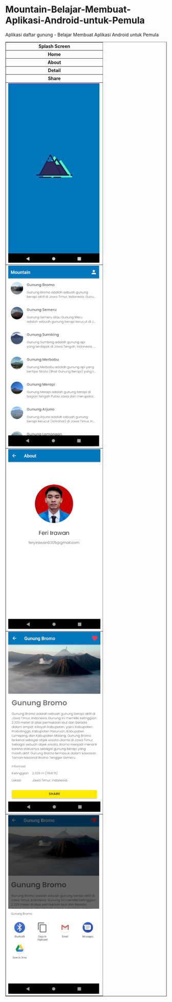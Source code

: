 # Mountain-Belajar-Membuat-Aplikasi-Android-untuk-Pemula
Aplikasi daftar gunung - Belajar Membuat Aplikasi Android untuk Pemula
    <table cellpandding="15" cellspacing="5" border="1">
      <thead>
        <tr>
          <th>Splash Screen</th>
        </tr>
         <tr>
             <th>Home</th>
          </tr>
           <tr>
             <th>About</th>
          </tr>
          <tr>
             <th>Detail</th>
          </tr>
           <tr>
              <th>Share</th>
          </tr>
      </thead>
      <tbody>
        <tr>
          <td><img src="splash_screen.png"/></td>
        </tr>
         <tr>
          <td><img src="home.png"/></td>
         </tr>
          <tr>
              <td><img src="about.png"/></td>
          </tr>
          <tr>
              <td><img src="detail.png"/></td>
         </tr>
          <tr>
              <td><img src="share.png"/></td>
          </tr>
      </tbody>
    </table>
